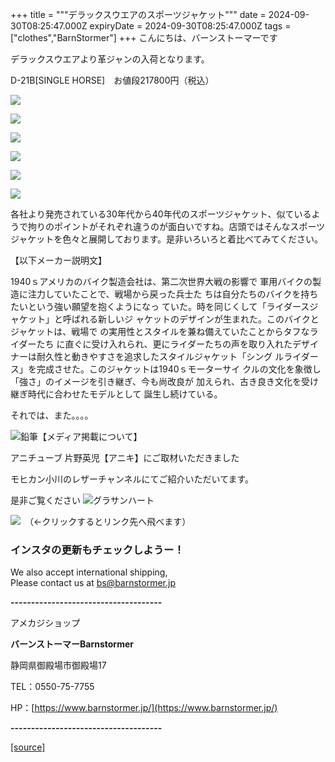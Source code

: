 +++
title = """デラックスウエアのスポーツジャケット"""
date = 2024-09-30T08:25:47.000Z
expiryDate = 2024-09-30T08:25:47.000Z
tags = ["clothes","BarnStormer"]
+++
こんにちは、バーンストーマーです

デラックスウエアより革ジャンの入荷となります。

D-21B\[SINGLE HORSE\]　お値段217800円（税込）

[![](https://stat.ameba.jp/user_images/20240930/16/barnstormer-go/64/c1/j/o0466070015492475809.jpg)](https://stat.ameba.jp/user_images/20240930/16/barnstormer-go/64/c1/j/o0466070015492475809.jpg)

[![](https://stat.ameba.jp/user_images/20240930/16/barnstormer-go/95/ab/j/o0466070015492475810.jpg)](https://stat.ameba.jp/user_images/20240930/16/barnstormer-go/95/ab/j/o0466070015492475810.jpg)

[![](https://stat.ameba.jp/user_images/20240930/16/barnstormer-go/69/37/j/o0466070015492475814.jpg)](https://stat.ameba.jp/user_images/20240930/16/barnstormer-go/69/37/j/o0466070015492475814.jpg)

[![](https://stat.ameba.jp/user_images/20240930/16/barnstormer-go/ac/75/j/o0466070015492475815.jpg)](https://stat.ameba.jp/user_images/20240930/16/barnstormer-go/ac/75/j/o0466070015492475815.jpg)

[![](https://stat.ameba.jp/user_images/20240930/16/barnstormer-go/6e/8d/j/o0466070015492475816.jpg)](https://stat.ameba.jp/user_images/20240930/16/barnstormer-go/6e/8d/j/o0466070015492475816.jpg)

[![](https://stat.ameba.jp/user_images/20240930/16/barnstormer-go/63/c9/j/o0466070015492475818.jpg)](https://stat.ameba.jp/user_images/20240930/16/barnstormer-go/63/c9/j/o0466070015492475818.jpg)

各社より発売されている30年代から40年代のスポーツジャケット、似ているようで拘りのポイントがそれぞれ違うのが面白いですね。店頭ではそんなスポーツジャケットを色々と展開しております。是非いろいろと着比べてみてください。

【以下メーカー説明文】

1940ｓアメリカのバイク製造会社は、第二次世界大戦の影響で 軍用バイクの製造に注力していたことで、戦場から戻った兵士た ちは自分たちのバイクを持ちたいという強い願望を抱くようになっ ていた。時を同じくして「ライダースジャケット」と呼ばれる新しいジ ャケットのデザインが生まれた。このバイクとジャケットは、戦場で の実用性とスタイルを兼ね備えていたことからタフなライダーたち に直ぐに受け入れられ、更にライダーたちの声を取り入れたデザイ ナーは耐久性と動きやすさを追求したスタイルジャケット「シング ルライダース」を完成させた。このジャケットは1940ｓモーターサイ クルの文化を象徴し「強さ」のイメージを引き継ぎ、今も尚改良が 加えられ、古き良き文化を受け継ぎ時代に合わせたモデルとして 誕生し続けている。

それでは、また。。。。

![鉛筆](https://stat100.ameba.jp/blog/ucs/img/char/char3/519.png)【メディア掲載について】

アニチューブ 片野英児【アニキ】にご取材いただきました

モヒカン小川のレザーチャンネルにてご紹介いただいてます。

是非ご覧ください ![グラサンハート](https://stat100.ameba.jp/blog/ucs/img/char/char3/148.png)

[![](https://stat.ameba.jp/user_images/20230412/16/barnstormer-go/6a/23/p/o0108010815269242493.png)](https://www.instagram.com/barnstormer_daily/)　（←クリックするとリンク先へ飛べます）

### インスタの更新もチェックしようー！

We also accept international shipping,  
Please contact us at bs@barnstormer.jp

**\-------------------------------------**

アメカジショップ

**バーンストーマーBarnstormer**

静岡県御殿場市御殿場17

TEL：0550-75-7755

HP：[https://www.barnstormer.jp/](https://www.barnstormer.jp/)

**\-------------------------------------**

[[source]](https://ameblo.jp/barnstormer-go/entry-12869494120.html)
